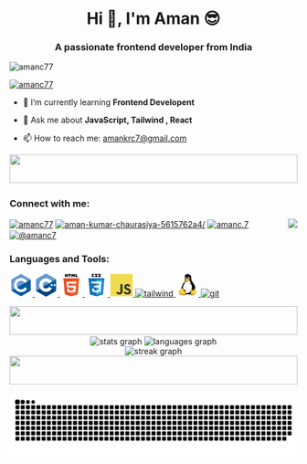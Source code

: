 <h1 align="center">Hi 👋, I'm Aman 😎</h1>
<h3 align="center">A passionate frontend developer from India</h3>

<p align="left"> <img src="https://komarev.com/ghpvc/?username=amanc77&label=Profile%20views&color=0e75b6&style=flat" alt="amanc77" /> </p>

<p align="left"> <a href="https://github.com/ryo-ma/github-profile-trophy"><img src="https://github-profile-trophy.vercel.app/?username=amanc77" alt="amanc77" /></a> </p>


- 🌱 I’m currently learning **Frontend Developent**

  

- 💬 Ask me about **JavaScript, Tailwind , React**

- 📫 How to reach me: amankrc7@gmail.com

<img width="100%" height="50" src="https://i.imgur.com/dBaSKWF.gif"/>


<h3 align="left">Connect with me:</h3>
<p align="left">
<a href="https://twitter.com/amanc77" target="blank"><img align="center" src="https://raw.githubusercontent.com/rahuldkjain/github-profile-readme-generator/master/src/images/icons/Social/twitter.svg" alt="amanc77" height="30" width="40" /></a>
<img align="right" height="150" src="https://i.imgflip.com/65efzo.gif"  />
<a href="https://linkedin.com/in/aman-kumar-chaurasiya-5615762a4/" target="blank"><img align="center" src="https://raw.githubusercontent.com/rahuldkjain/github-profile-readme-generator/master/src/images/icons/Social/linked-in-alt.svg" alt="aman-kumar-chaurasiya-5615762a4/" height="30" width="40" /></a>
<a href="https://instagram.com/amanc.7" target="blank"><img align="center" src="https://raw.githubusercontent.com/rahuldkjain/github-profile-readme-generator/master/src/images/icons/Social/instagram.svg" alt="amanc.7" height="30" width="40" /></a>
<a href="https://www.youtube.com/@amanc7" target="blank"><img align="center" src="https://raw.githubusercontent.com/rahuldkjain/github-profile-readme-generator/master/src/images/icons/Social/youtube.svg" alt="@amanc7" height="30" width="40" /></a>
</p>
<h3 align="left">Languages and Tools:</h3>
<p align="left"> 
<a href="https://www.cprogramming.com/" target="_blank" rel="noreferrer"> <img src="https://raw.githubusercontent.com/devicons/devicon/master/icons/c/c-original.svg" alt="c" width="40" height="40"/> </a> 
<a href="https://www.w3schools.com/cpp/" target="_blank" rel="noreferrer"> <img src="https://raw.githubusercontent.com/devicons/devicon/master/icons/cplusplus/cplusplus-original.svg" alt="cplusplus" width="40" height="40"/> </a> 
<a href="https://www.w3.org/html/" target="_blank" rel="noreferrer"> <img src="https://raw.githubusercontent.com/devicons/devicon/master/icons/html5/html5-original-wordmark.svg" alt="html5" width="40" height="40"/> </a> 
<a href="https://www.w3schools.com/css/" target="_blank" rel="noreferrer"> <img src="https://raw.githubusercontent.com/devicons/devicon/master/icons/css3/css3-original-wordmark.svg" alt="css3" width="40" height="40"/> </a> 
<a href="https://developer.mozilla.org/en-US/docs/Web/JavaScript" target="_blank" rel="noreferrer"> <img src="https://raw.githubusercontent.com/devicons/devicon/master/icons/javascript/javascript-original.svg" alt="javascript" width="40" height="40"/> </a> 
<a href="https://tailwindcss.com/" target="_blank" rel="noreferrer"> <img src="https://www.vectorlogo.zone/logos/tailwindcss/tailwindcss-icon.svg" alt="tailwind" width="40" height="40"/> </a> 
<a href="https://www.linux.org/" target="_blank" rel="noreferrer"> <img src="https://raw.githubusercontent.com/devicons/devicon/master/icons/linux/linux-original.svg" alt="linux" width="40" height="40"/> </a> 
<a href="https://git-scm.com/" target="_blank" rel="noreferrer"> <img src="https://www.vectorlogo.zone/logos/git-scm/git-scm-icon.svg" alt="git" width="40" height="40"/> </a> 
</p>

<img width="100%" height="50" src="https://i.imgur.com/dBaSKWF.gif"/>


<div align="center">
  <img src="https://github-readme-stats.vercel.app/api?username=Amanc77&hide_title=false&hide_rank=false&show_icons=true&include_all_commits=true&count_private=true&disable_animations=false&theme=dracula&locale=en&hide_border=false" height="150" alt="stats graph" />
  <img src="https://github-readme-stats.vercel.app/api/top-langs?username=Amanc77&locale=en&hide_title=false&layout=compact&card_width=320&langs_count=5&theme=dracula&hide_border=false" height="150" alt="languages graph" />
</div>

<div align="center">
  <img src="https://streak-stats.demolab.com?user=Amanc77&locale=en&mode=daily&theme=dark&hide_border=false&border_radius=5&order=3" height="220" alt="streak graph"  />
</div>

<img width="100%" height="50" src="https://i.imgur.com/dBaSKWF.gif"/>


<p align="center">
 <img width="1000" src="https://raw.githubusercontent.com/platane/snk/output/github-contribution-grid-snake-dark.svg" alt="snake"/>
</p>
